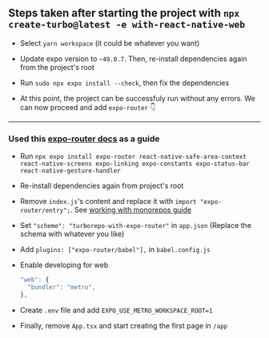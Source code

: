 ## Steps taken after starting the project with `npx create-turbo@latest -e with-react-native-web`

- Select `yarn workspace` (it could be whatever you want)
- Update expo version to `~49.0.7`. Then, re-install dependencies again from the project's root
- Run `sudo npx expo install --check`, then fix the dependencies

- At this point, the project can be successfuly run without any errors. We can now proceed and add `expo-router` 👇

---

### Used this [expo-router docs](https://docs.expo.dev/routing/installation/#quick-start) as a guide

- Run `npx expo install expo-router react-native-safe-area-context react-native-screens expo-linking expo-constants expo-status-bar react-native-gesture-handler`
- Re-install dependencies again from project's root
- Remove `index.js`'s content and replace it with `import "expo-router/entry";`. See [working with monorepos guide](https://docs.expo.dev/guides/monorepos/)
- Set `"scheme": "turborepo-with-expo-router"` in `app.json` (Replace the schema with whatever you like)
- Add `plugins: ["expo-router/babel"],` in `babel.config.js`
- Enable developing for web

  ```javascript
  "web": {
    "bundler": "metro",
  },
  ```

- Create `.env` file and add `EXPO_USE_METRO_WORKSPACE_ROOT=1`
- Finally, remove `App.tsx` and start creating the first page in `/app`

